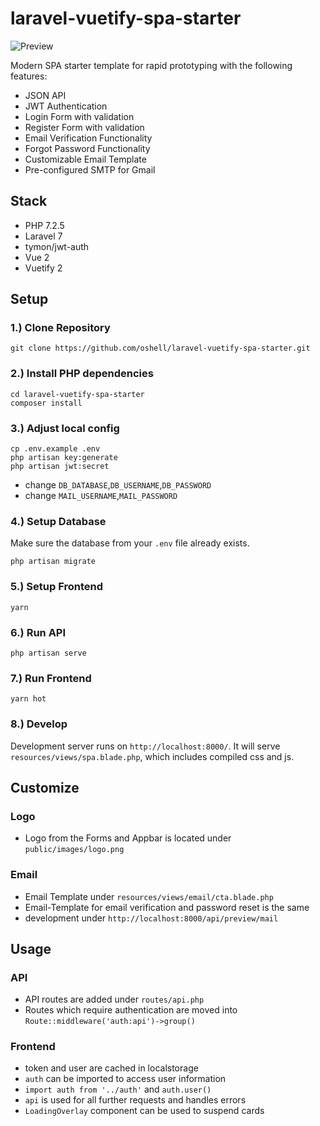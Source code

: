 # laravel-vuetify-spa-starter

![Preview](https://i.imgur.com/Ecyf5aT.gif)

Modern SPA starter template for rapid prototyping with the following features:
- JSON API
- JWT Authentication
- Login Form with validation
- Register Form with validation
- Email Verification Functionality
- Forgot Password Functionality
- Customizable Email Template
- Pre-configured SMTP for Gmail

## Stack

- PHP 7.2.5
- Laravel 7
- tymon/jwt-auth
- Vue 2
- Vuetify 2

## Setup

### 1.) Clone Repository
```
git clone https://github.com/oshell/laravel-vuetify-spa-starter.git
```

### 2.) Install PHP dependencies
```
cd laravel-vuetify-spa-starter
composer install
```
### 3.) Adjust local config
```
cp .env.example .env
php artisan key:generate
php artisan jwt:secret
```
- change `DB_DATABASE`,`DB_USERNAME`,`DB_PASSWORD`
- change `MAIL_USERNAME`,`MAIL_PASSWORD`

### 4.) Setup Database
Make sure the database from your `.env` file already exists.
```
php artisan migrate  
```

### 5.) Setup Frontend
```
yarn 
```

### 6.) Run API
```
php artisan serve
```

### 7.) Run Frontend
```
yarn hot
```
### 8.) Develop
Development server runs on `http://localhost:8000/`. It will serve `resources/views/spa.blade.php`, which includes compiled css and js. 

## Customize 
### Logo 
- Logo from the Forms and Appbar is located under `public/images/logo.png`
### Email
- Email Template under `resources/views/email/cta.blade.php`
- Email-Template for email verification and password reset is the same
- development under `http://localhost:8000/api/preview/mail`

## Usage
### API
- API routes are added under `routes/api.php`
- Routes which require authentication are moved into `Route::middleware('auth:api')->group()`

### Frontend
- token and user are cached in localstorage
- `auth` can be imported to access user information
- `import auth from '../auth'` and `auth.user()`
- `api` is used for all further requests and handles errors
- `LoadingOverlay` component can be used to suspend cards
